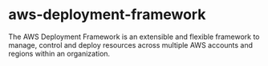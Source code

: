# aws-deployment-framework
The AWS Deployment Framework is an extensible and flexible framework to manage, control and deploy resources across multiple AWS accounts and regions within an organization.
